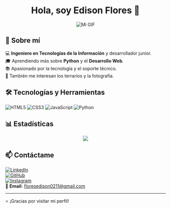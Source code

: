 <h1 align="center">Hola, soy Edison Flores 👋</h1>

<p align="center">
<img src="https://media3.giphy.com/media/v1.Y2lkPTc5MGI3NjExZDJ4dHdnM3piYjRpMW52Y3R4b2QwcHcyNDA2dHBvcjlxczN6Ymk5ayZlcD12MV9pbnRlcm5hbF9naWZfYnlfaWQmY3Q9Zw/4Lcm8ICoLLHuo/giphy.gif" alt="Mi GIF" />

</p>

## 🚀 Sobre mí  
💻 **Ingeniero en Tecnologías de la Información** y desarrollador junior.  
🎓 Aprendiendo más sobre **Python** y el **Desarrollo Web**.  
📚 Apasionado por la tecnología y el soporte técnico.  
🌿 También me interesan los terrarios y la fotografía.  

## 🛠️ Tecnologías y Herramientas
![HTML5](https://img.shields.io/badge/-HTML5-E34F26?style=flat&logo=html5&logoColor=white)
![CSS3](https://img.shields.io/badge/-CSS3-1572B6?style=flat&logo=css3)
![JavaScript](https://img.shields.io/badge/-JavaScript-F7DF1E?style=flat&logo=javascript&logoColor=black)
![Python](https://img.shields.io/badge/-Python-3776AB?style=flat&logo=python&logoColor=white)

## 📊 Estadísticas
<p align="center">
  <img src="https://github-readme-stats.vercel.app/api/top-langs/?username=EdisonFlores&layout=compact&langs_count=10&theme=radical" />
</p>

## 📫 Contáctame
[![LinkedIn](https://img.shields.io/badge/-LinkedIn-blue?style=flat&logo=Linkedin)](https://www.linkedin.com/in/edison-flores-8a7b61268)  
[![GitHub](https://img.shields.io/badge/-GitHub-181717?style=flat&logo=github)](https://github.com/EdisonFlores)  
[![Instagram](https://img.shields.io/badge/-Instagram-E4405F?style=flat&logo=instagram&logoColor=white)](https://www.instagram.com/3d150n_f10r35/profilecard/?igsh=dXhlNGdzb3AzdGpm)  
📧 **Email:** [floresedison0211@gmail.com](mailto:floresedison0211@gmail.com)  

---
⭐ ¡Gracias por visitar mi perfil!
